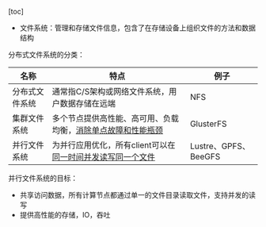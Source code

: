 [toc]

* 文件系统：管理和存储文件信息，包含了在存储设备上组织文件的方法和数据结构



分布式文件系统的分类：

| 名称           | 特点                                                         | 例子                 |
| -------------- | ------------------------------------------------------------ | -------------------- |
| 分布式文件系统 | 通常指C/S架构或网络文件系统，用户数据存储在远端              | NFS                  |
| 集群文件系统   | 多个节点提供高性能、高可用、负载均衡，<u>消除单点故障和性能瓶颈</u> | GlusterFS            |
| 并行文件系统   | 为并行应用优化，所有client可以在<u>同一时间并发读写同一个文件</u> | Lustre、GPFS、BeeGFS |

并行文件系统的目标：

* 共享访问数据，所有计算节点都通过单一的文件目录读取文件，支持并发的读写
* 提供高性能的存储，IO，吞吐